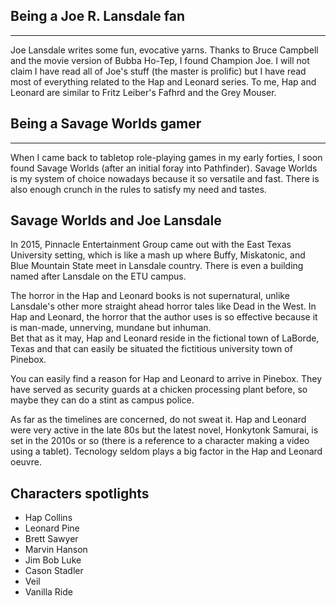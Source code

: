 Being a Joe R. Lansdale fan
----------------------
----------------------
Joe Lansdale writes some fun, evocative yarns. Thanks to Bruce Campbell and the movie version of Bubba Ho-Tep, I found Champion Joe.
I will not claim I have read all of Joe's stuff (the master is prolific) but I have read most of everything related to the Hap and Leonard series.
To me, Hap and Leonard are similar to Fritz Leiber's Fafhrd and the Grey Mouser.

Being a Savage Worlds gamer
---------------------------
---------------------------
When I came back to tabletop role-playing games in my early forties, I soon found Savage Worlds (after an initial foray into Pathfinder). Savage Worlds is my system of choice nowadays because it so versatile and fast. There is also enough crunch in the rules to satisfy my need and tastes.

Savage Worlds and Joe Lansdale
------------------------------
In 2015, Pinnacle Entertainment Group came out with the East Texas University setting, which is like a mash up where Buffy, Miskatonic, and Blue Mountain State meet in Lansdale country. There is even a building named after Lansdale on the ETU campus. 

The horror in the Hap and Leonard books is not supernatural, unlike Lansdale's other more straight ahead horror tales like Dead in the West. In Hap and Leonard, the horror that the author uses is so effective because it is man-made, unnerving, mundane but inhuman.  
Bet that as it may, Hap and Leonard reside in the fictional town of LaBorde, Texas and that can easily be situated the fictitious university town of Pinebox.

You can easily find a reason for Hap and Leonard to arrive in Pinebox. They have served as security guards at a chicken processing plant before, so maybe they can do a stint as campus police.

As far as the timelines are concerned, do not sweat it. Hap and Leonard were very active in the late 80s but the latest novel, Honkytonk Samurai, is set in the 2010s or so (there is a reference to a character making a video using a tablet). Tecnology seldom plays a big factor in the Hap and Leonard oeuvre.

Characters spotlights
---------------------

* Hap Collins
* Leonard Pine
* Brett Sawyer
* Marvin Hanson
* Jim Bob Luke
* Cason Stadler
* Veil
* Vanilla Ride







